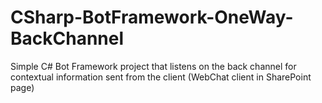 # CSharp-BotFramework-OneWay-BackChannel
Simple C# Bot Framework project that listens on the back channel for contextual information sent from the client (WebChat client in SharePoint page)

